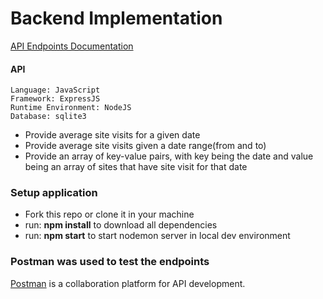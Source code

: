 # Backend Implementation

[API Endpoints Documentation](https://documenter.getpostman.com/view/10351835/TVmP9Gky)

#### API

```
Language: JavaScript
Framework: ExpressJS
Runtime Environment: NodeJS
Database: sqlite3
```

- Provide average site visits for a given date
- Provide average site visits given a date range(from and to)
- Provide an array of key-value pairs, with key being the date and value being an array of sites that have site visit for that date

### Setup application

- Fork this repo or clone it in your machine
- run: <strong>npm install</strong> to download all dependencies
- run: <strong>npm start</strong> to start nodemon server in local dev environment

### Postman was used to test the endpoints

[Postman](https://www.postman.com/) is a collaboration platform for API development.
